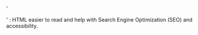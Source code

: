 ' <main> </main> ' : HTML easier to read and help with Search Engine Optimization (SEO) and accessibility.

